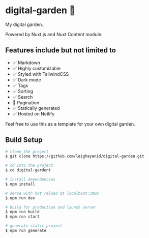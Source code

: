 # digital-garden 💮

My digital garden.

Powered by Nuxt.js and Nuxt Content module.

## Features include but not limited to

- ✅ Markdown
- ✅ Highly customizable
- ✅ Styled with TailwindCSS
- ✅ Dark mode
- ✅ Tags
- ✅ Sorting
- ✅ Search
- 🚧 Pagination
- ✅ Statically generated
- ✅ Hosted on Netlify

Feel free to use this as a template for your own digital garden.

## Build Setup

```bash
# clone the project
$ git clone https://github.com/leighayanid/digital-garden.git

# cd into the project
$ cd digital-gardent

# install dependencies
$ npm install

# serve with hot reload at localhost:3000
$ npm run dev

# build for production and launch server
$ npm run build
$ npm run start

# generate static project
$ npm run generate
```
